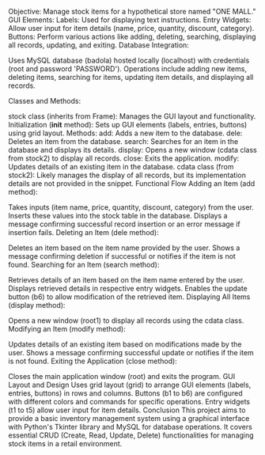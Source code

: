 Objective: Manage stock items for a hypothetical store named "ONE MALL."
GUI Elements:
Labels: Used for displaying text instructions.
Entry Widgets: Allow user input for item details (name, price, quantity, discount, category).
Buttons: Perform various actions like adding, deleting, searching, displaying all records, updating, and exiting.
Database Integration:

Uses MySQL database (badola) hosted locally (localhost) with credentials (root and password 'PASSWORD').
Operations include adding new items, deleting items, searching for items, updating item details, and displaying all records.

Classes and Methods:

stock class (inherits from Frame): Manages the GUI layout and functionality.
Initialization (__init__ method): Sets up GUI elements (labels, entries, buttons) using grid layout.
Methods:
add: Adds a new item to the database.
dele: Deletes an item from the database.
search: Searches for an item in the database and displays its details.
display: Opens a new window (cdata class from stock2) to display all records.
close: Exits the application.
modify: Updates details of an existing item in the database.
cdata class (from stock2): Likely manages the display of all records, but its implementation details are not provided in the snippet.
Functional Flow
Adding an Item (add method):

Takes inputs (item name, price, quantity, discount, category) from the user.
Inserts these values into the stock table in the database.
Displays a message confirming successful record insertion or an error message if insertion fails.
Deleting an Item (dele method):

Deletes an item based on the item name provided by the user.
Shows a message confirming deletion if successful or notifies if the item is not found.
Searching for an Item (search method):

Retrieves details of an item based on the item name entered by the user.
Displays retrieved details in respective entry widgets.
Enables the update button (b6) to allow modification of the retrieved item.
Displaying All Items (display method):

Opens a new window (root1) to display all records using the cdata class.
Modifying an Item (modify method):

Updates details of an existing item based on modifications made by the user.
Shows a message confirming successful update or notifies if the item is not found.
Exiting the Application (close method):

Closes the main application window (root) and exits the program.
GUI Layout and Design
Uses grid layout (grid) to arrange GUI elements (labels, entries, buttons) in rows and columns.
Buttons (b1 to b6) are configured with different colors and commands for specific operations.
Entry widgets (t1 to t5) allow user input for item details.
Conclusion
This project aims to provide a basic inventory management system using a graphical interface with Python's Tkinter library and MySQL for database operations. It covers essential CRUD (Create, Read, Update, Delete) functionalities for managing stock items in a retail environment.
